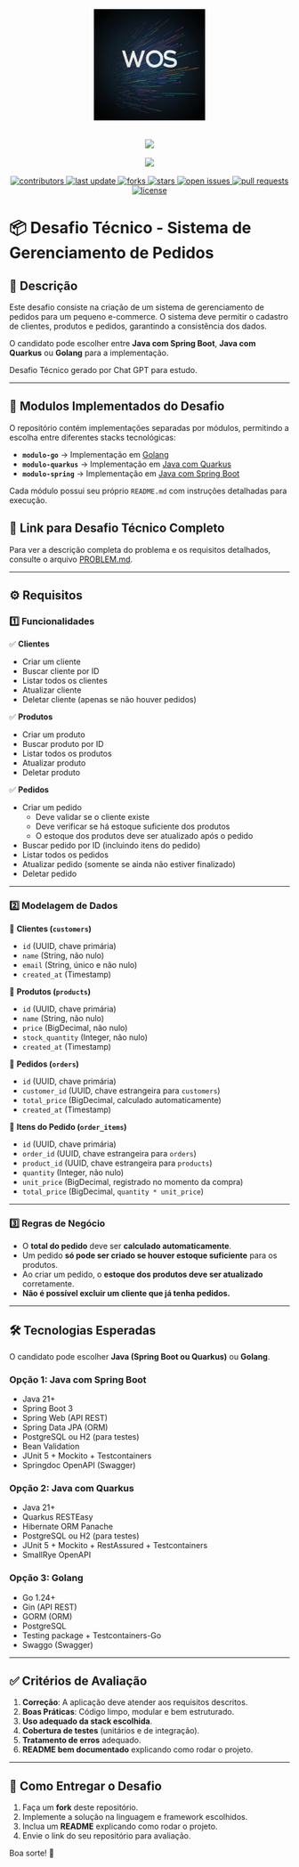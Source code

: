 <div align="center" width="100%">
    <img src="asserts/logo-wos.jpg" alt="logo" width="200" height="auto" />
</div>

</br>

<div align="center">

![](https://img.shields.io/badge/Status-Em%20Desenvolvimento-orange)
</div>

<div align="center">

![](https://img.shields.io/badge/Autor-Wesley%20Oliveira%20Santos-brightgreen)

<p>
  <a href="https://github.com/wesleyosantos91/sistema-de-gerenciamento-de-pedidos/graphs/contributors">
    <img src="https://img.shields.io/github/contributors/wesleyosantos91/sistema-de-gerenciamento-de-pedidos" alt="contributors" />
  </a>
  <a href="">
    <img src="https://img.shields.io/github/last-commit/wesleyosantos91/sistema-de-gerenciamento-de-pedidos" alt="last update" />
  </a>
  <a href="https://github.com/wesleyosantos91/sistema-de-gerenciamento-de-pedidos/network/members">
    <img src="https://img.shields.io/github/forks/wesleyosantos91/sistema-de-gerenciamento-de-pedidos" alt="forks" />
  </a>
  <a href="https://github.com/wesleyosantos91/sistema-de-gerenciamento-de-pedidos/stargazers">
    <img src="https://img.shields.io/github/stars/wesleyosantos91/sistema-de-gerenciamento-de-pedidos" alt="stars" />
  </a>
  <a href="https://github.com/wesleyosantos91/sistema-de-gerenciamento-de-pedidos/issues/">
    <img src="https://img.shields.io/github/issues/wesleyosantos91/sistema-de-gerenciamento-de-pedidos" alt="open issues" />
  </a>
  <a href="https://github.com/wesleyosantos91/sistema-de-gerenciamento-de-pedidos/pulls/">
    <img src="https://img.shields.io/github/issues-pr/wesleyosantos91/sistema-de-gerenciamento-de-pedidos" alt="pull requests" />
  </a>
  <a href="https://github.com/wesleyosantos91/sistema-de-gerenciamento-de-pedidos/blob/main/LICENSE">
    <img src="https://img.shields.io/github/license/wesleyosantos91/sistema-de-gerenciamento-de-pedidos" alt="license" />
  </a>
</p>

</div>

# 📦 Desafio Técnico - Sistema de Gerenciamento de Pedidos

## 📌 Descrição

Este desafio consiste na criação de um sistema de gerenciamento de pedidos para um pequeno e-commerce. O sistema deve permitir o cadastro de clientes, produtos e pedidos, garantindo a consistência dos dados.

O candidato pode escolher entre **Java com Spring Boot**, **Java com Quarkus** ou **Golang** para a implementação.

Desafio Técnico gerado por Chat GPT para estudo.

---

## 📂 Modulos Implementados do Desafio

O repositório contém implementações separadas por módulos, permitindo a escolha entre diferentes stacks tecnológicas:

- **`modulo-go`** → Implementação em [Golang](./modulo-go)
- **`modulo-quarkus`** → Implementação em [Java com Quarkus](./modulo-quarkus)
- **`modulo-spring`** → Implementação em [Java com Spring Boot](./modulo-spring)

Cada módulo possui seu próprio `README.md` com instruções detalhadas para execução.

## 🔗 Link para Desafio Técnico Completo

Para ver a descrição completa do problema e os requisitos detalhados, consulte o arquivo [PROBLEM.md](PROBLEM.md).

---

## ⚙️ Requisitos

### 1️⃣ **Funcionalidades**

✅ **Clientes**
- Criar um cliente
- Buscar cliente por ID
- Listar todos os clientes
- Atualizar cliente
- Deletar cliente (apenas se não houver pedidos)

✅ **Produtos**
- Criar um produto
- Buscar produto por ID
- Listar todos os produtos
- Atualizar produto
- Deletar produto

✅ **Pedidos**
- Criar um pedido
  - Deve validar se o cliente existe
  - Deve verificar se há estoque suficiente dos produtos
  - O estoque dos produtos deve ser atualizado após o pedido
- Buscar pedido por ID (incluindo itens do pedido)
- Listar todos os pedidos
- Atualizar pedido (somente se ainda não estiver finalizado)
- Deletar pedido

---

### 2️⃣ **Modelagem de Dados**

📌 **Clientes (`customers`)**
- `id` (UUID, chave primária)
- `name` (String, não nulo)
- `email` (String, único e não nulo)
- `created_at` (Timestamp)

📌 **Produtos (`products`)**
- `id` (UUID, chave primária)
- `name` (String, não nulo)
- `price` (BigDecimal, não nulo)
- `stock_quantity` (Integer, não nulo)
- `created_at` (Timestamp)

📌 **Pedidos (`orders`)**
- `id` (UUID, chave primária)
- `customer_id` (UUID, chave estrangeira para `customers`)
- `total_price` (BigDecimal, calculado automaticamente)
- `created_at` (Timestamp)

📌 **Itens do Pedido (`order_items`)**
- `id` (UUID, chave primária)
- `order_id` (UUID, chave estrangeira para `orders`)
- `product_id` (UUID, chave estrangeira para `products`)
- `quantity` (Integer, não nulo)
- `unit_price` (BigDecimal, registrado no momento da compra)
- `total_price` (BigDecimal, `quantity * unit_price`)

---

### 3️⃣ **Regras de Negócio**
- O **total do pedido** deve ser **calculado automaticamente**.
- Um pedido **só pode ser criado se houver estoque suficiente** para os produtos.
- Ao criar um pedido, o **estoque dos produtos deve ser atualizado** corretamente.
- **Não é possível excluir um cliente que já tenha pedidos.**

---

## 🛠️ Tecnologias Esperadas

O candidato pode escolher **Java (Spring Boot ou Quarkus)** ou **Golang**.

### **Opção 1: Java com Spring Boot**
- Java 21+
- Spring Boot 3
- Spring Web (API REST)
- Spring Data JPA (ORM)
- PostgreSQL ou H2 (para testes)
- Bean Validation
- JUnit 5 + Mockito + Testcontainers
- Springdoc OpenAPI (Swagger)

### **Opção 2: Java com Quarkus**
- Java 21+
- Quarkus RESTEasy
- Hibernate ORM Panache
- PostgreSQL ou H2 (para testes)
- JUnit 5 + Mockito + RestAssured + Testcontainers
- SmallRye OpenAPI

### **Opção 3: Golang**
- Go 1.24+
- Gin (API REST)
- GORM (ORM)
- PostgreSQL
- Testing package + Testcontainers-Go
- Swaggo (Swagger)

---

## ✅ Critérios de Avaliação
1. **Correção**: A aplicação deve atender aos requisitos descritos.
2. **Boas Práticas**: Código limpo, modular e bem estruturado.
3. **Uso adequado da stack escolhida**.
4. **Cobertura de testes** (unitários e de integração).
5. **Tratamento de erros** adequado.
6. **README bem documentado** explicando como rodar o projeto.

---

## 🚀 Como Entregar o Desafio
1. Faça um **fork** deste repositório.
2. Implemente a solução na linguagem e framework escolhidos.
3. Inclua um **README** explicando como rodar o projeto.
4. Envie o link do seu repositório para avaliação.

Boa sorte! 🚀
